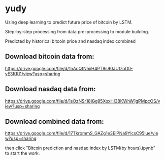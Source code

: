 # yudy

Using deep learning to predict future price of bitcoin by LSTM.

Step-by-step processing from data pre-processing to module building.

Predicted by historical bitcoin price and nasdaq index combined

## Download bitcoin data from: 

https://drive.google.com/file/d/1nAcQtNhjiH4PT8s90JUtzoD0-yE3KKI1/view?usp=sharing

## Download nasdaq data from: 

https://drive.google.com/file/d/1sOzNSr18IGg95XoxHI38KWhW1gPMpcOS/view?usp=sharing

## Download combined data from:

https://drive.google.com/file/d/17TkrommS_GAZg1e3EiPNa9YlcsC95lue/view?usp=sharing

then click "Bitcoin prediction and nasdaq index by LSTM(by hours).ipynb" to start the work.
